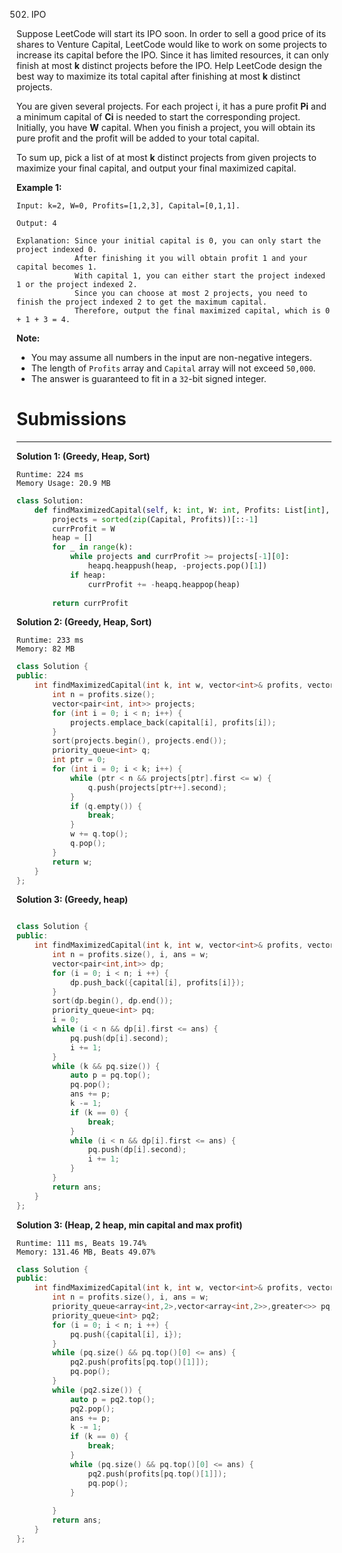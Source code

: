 502. IPO

Suppose LeetCode will start its IPO soon. In order to sell a good price of its shares to Venture Capital, LeetCode would like to work on some projects to increase its capital before the IPO. Since it has limited resources, it can only finish at most **k** distinct projects before the IPO. Help LeetCode design the best way to maximize its total capital after finishing at most **k** distinct projects.

You are given several projects. For each project i, it has a pure profit **Pi** and a minimum capital of **Ci** is needed to start the corresponding project. Initially, you have **W** capital. When you finish a project, you will obtain its pure profit and the profit will be added to your total capital.

To sum up, pick a list of at most **k** distinct projects from given projects to maximize your final capital, and output your final maximized capital.

**Example 1:**
```
Input: k=2, W=0, Profits=[1,2,3], Capital=[0,1,1].

Output: 4

Explanation: Since your initial capital is 0, you can only start the project indexed 0.
             After finishing it you will obtain profit 1 and your capital becomes 1.
             With capital 1, you can either start the project indexed 1 or the project indexed 2.
             Since you can choose at most 2 projects, you need to finish the project indexed 2 to get the maximum capital.
             Therefore, output the final maximized capital, which is 0 + 1 + 3 = 4.
```

**Note:**

* You may assume all numbers in the input are non-negative integers.
* The length of `Profits` array and `Capital` array will not exceed `50,000`.
* The answer is guaranteed to fit in a `32`-bit signed integer.

# Submissions
---
**Solution 1: (Greedy, Heap, Sort)**
```
Runtime: 224 ms
Memory Usage: 20.9 MB
```
```python
class Solution:
    def findMaximizedCapital(self, k: int, W: int, Profits: List[int], Capital: List[int]) -> int:
        projects = sorted(zip(Capital, Profits))[::-1]
        currProfit = W
        heap = []
        for _ in range(k):
            while projects and currProfit >= projects[-1][0]:
                heapq.heappush(heap, -projects.pop()[1])
            if heap:
                currProfit += -heapq.heappop(heap)
        
        return currProfit
```

**Solution 2: (Greedy, Heap, Sort)**
```
Runtime: 233 ms
Memory: 82 MB
```
```c++
class Solution {
public:
    int findMaximizedCapital(int k, int w, vector<int>& profits, vector<int>& capital) {
        int n = profits.size();
        vector<pair<int, int>> projects;
        for (int i = 0; i < n; i++) {
            projects.emplace_back(capital[i], profits[i]);
        }
        sort(projects.begin(), projects.end());
        priority_queue<int> q;
        int ptr = 0;
        for (int i = 0; i < k; i++) {
            while (ptr < n && projects[ptr].first <= w) {
                q.push(projects[ptr++].second);
            }
            if (q.empty()) {
                break;
            }
            w += q.top();
            q.pop();
        }
        return w;
    }
};
```

**Solution 3: (Greedy, heap)**
```
```
```c++
class Solution {
public:
    int findMaximizedCapital(int k, int w, vector<int>& profits, vector<int>& capital) {
        int n = profits.size(), i, ans = w;
        vector<pair<int,int>> dp;
        for (i = 0; i < n; i ++) {
            dp.push_back({capital[i], profits[i]});
        }
        sort(dp.begin(), dp.end());
        priority_queue<int> pq;
        i = 0;
        while (i < n && dp[i].first <= ans) {
            pq.push(dp[i].second);
            i += 1;
        }
        while (k && pq.size()) {
            auto p = pq.top();
            pq.pop();
            ans += p;
            k -= 1;
            if (k == 0) {
                break;
            }
            while (i < n && dp[i].first <= ans) {
                pq.push(dp[i].second);
                i += 1;
            }
        }
        return ans;
    }
};
```

**Solution 3: (Heap, 2 heap, min capital and max profit)**
```
Runtime: 111 ms, Beats 19.74%
Memory: 131.46 MB, Beats 49.07%
```
```c++
class Solution {
public:
    int findMaximizedCapital(int k, int w, vector<int>& profits, vector<int>& capital) {
        int n = profits.size(), i, ans = w;
        priority_queue<array<int,2>,vector<array<int,2>>,greater<>> pq;
        priority_queue<int> pq2;
        for (i = 0; i < n; i ++) {
            pq.push({capital[i], i});
        }
        while (pq.size() && pq.top()[0] <= ans) {
            pq2.push(profits[pq.top()[1]]);
            pq.pop();
        }
        while (pq2.size()) {
            auto p = pq2.top();
            pq2.pop();
            ans += p;
            k -= 1;
            if (k == 0) {
                break;
            }
            while (pq.size() && pq.top()[0] <= ans) {
                pq2.push(profits[pq.top()[1]]);
                pq.pop();
            }
            
        }
        return ans;
    }
};
```
